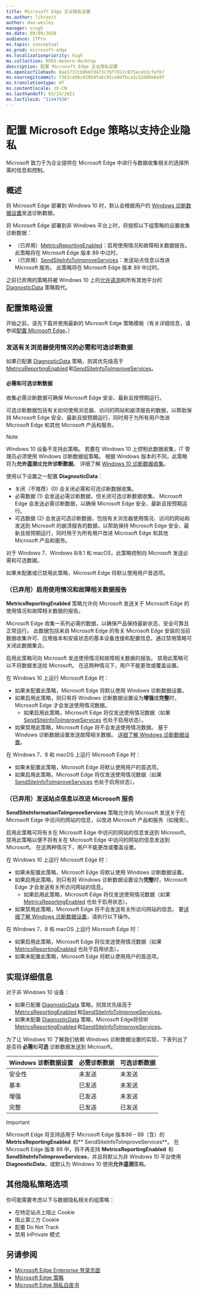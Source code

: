 ```yaml
---
title: Microsoft Edge 企业隐私设置
ms.author: likravit
author: dan-wesley
manager: srugh
ms.date: 09/09/2020
audience: ITPro
ms.topic: conceptual
ms.prod: microsoft-edge
ms.localizationpriority: high
ms.collection: M365-modern-desktop
description: 配置 Microsoft Edge 企业隐私设置
ms.openlocfilehash: 8ae1737cb066fd473c76f7812c875aceb3cfefb7
ms.sourcegitcommit: f363ceb6c42054fabc95ce8d7bca3c52d80e6a9f
ms.translationtype: HT
ms.contentlocale: zh-CN
ms.lasthandoff: 03/24/2021
ms.locfileid: "11447936"
---
```

# <a name="configure-microsoft-edge-policies-to-support-enterprise-privacy"></a>配置 Microsoft Edge 策略以支持企业隐私

Microsoft 致力于为企业提供在 Microsoft Edge 中进行与数据收集相关的选择所需的信息和控制。

## <a name="overview"></a>概述

将 Microsoft Edge 部署到 Windows 10 时，默认会根据用户的 [Windows 诊断数据设置](/windows/privacy/configure-windows-diagnostic-data-in-your-organization)发送诊断数据。

将 Microsoft Edge 部署到非 Windows 平台上时，将按照以下组策略的设置收集诊断数据：

- （已弃用）[MetricsReportingEnabled](./microsoft-edge-policies.md#metricsreportingenabled)：启用使用情况和故障相关数据报告。 此策略将在 Microsoft Edge 版本 89 中过时。
- （已弃用）[SendSiteInfoToImproveServices](./microsoft-edge-policies.md#sendsiteinfotoimproveservices)：发送站点信息以改进 Microsoft 服务。 此策略将在 Microsoft Edge 版本 89 中过时。

之前已弃用的策略将被 Windows 10 上的[允许遥测](/windows/privacy/configure-windows-diagnostic-data-in-your-organization)和所有其他平台的[DiagnosticData](./microsoft-edge-policies.md#diagnosticdata) 策略取代。  

## <a name="configure-policy-settings"></a>配置策略设置

开始之前，请先下载并使用最新的 Microsoft Edge 策略模板（有关详细信息，请参阅[配置 Microsoft Edge](configure-microsoft-edge.md)。）

### <a name="send-required-and-optional-diagnostic-data-about-browser-usage"></a>发送有关浏览器使用情况的必需和可选诊断数据

如果已配置 [DiagnosticData](./microsoft-edge-policies.md#diagnosticdata) 策略，则其优先级高于 [MetricsReportingEnabled](./microsoft-edge-policies.md#metricsreportingenabled) 和[SendSiteInfoToImproveServices](./microsoft-edge-policies.md#sendsiteinfotoimproveservices)。

#### <a name="required-and-optional-diagnostic-data"></a>必需和可选诊断数据

收集必需诊断数据可确保 Microsoft Edge 安全、最新且按预期运行。

可选诊断数据包括有关如何使用浏览器、访问的网站和崩溃报告的数据，以帮助保持 Microsoft Edge 安全、最新且按预期运行，同时用于为所有用户改进 Microsoft Edge 和其他 Microsoft 产品和服务。

> [!NOTE]
> Windows 10 设备不支持此策略。 若要在 Windows 10 上控制此数据收集，IT 管理员必须使用 Windows 诊断数据组策略。 根据 Windows 版本的不同，此策略将为**允许遥测**或**允许诊断数据**。 详细了解 [Windows 10 诊断数据收集](/windows/privacy/configure-windows-diagnostic-data-in-your-organization)。

使用以下设置之一配置 **DiagnosticData**：

- 关闭（不推荐）(0) 会关闭必需和可选诊断数据收集。 
- 必需数据 (1) 会发送必需诊断数据，但关闭可选诊断数据收集。 Microsoft Edge 会发送必需诊断数据，以确保 Microsoft Edge 安全、最新且按预期运行。 
- 可选数据 (2) 会发送可选诊断数据，包括有关浏览器使用情况、访问的网站和发送到 Microsoft 的崩溃报告的数据，以帮助保持 Microsoft Edge 安全、最新且按预期运行，同时用于为所有用户改进 Microsoft Edge 和其他 Microsoft 产品和服务。

对于 Windows 7、Windows 8/8.1 和 macOS，此策略控制向 Microsoft 发送必需和可选数据。

如果未配置或已禁用此策略，Microsoft Edge 将默认使用用户首选项。

### <a name="deprecated-enable-usage-and-crash-related-data-reporting"></a>（已弃用）启用使用情况和故障相关数据报告

**MetricsReportingEnabled** 策略允许向 Microsoft 发送关于 Microsoft Edge 的使用情况和故障相关数据的报告。

Microsoft Edge 收集一系列必需的数据，以确保产品保持最新状态、安全可靠且正常运行。 此数据包括来自 Microsoft Edge 的有关 Microsoft Edge 安装的当前数据收集许可、应用版本和安装状态的基本设备连接和配置信息。通过禁用策略可关闭此数据集合。

启用此策略可向 Microsoft 发送使用情况和故障相关数据的报告。 禁用此策略可以不将数据发送给 Microsoft。 在这两种情况下，用户不能更改或覆盖设置。

在 Windows 10 上运行 Microsoft Edge 时：

- 如果未配置此策略，Microsoft Edge 将默认使用 Windows 诊断数据设置。
- 如果启用此策略，则只有将 Windows 诊断数据设置设为**增强**或**完整**时，Microsoft Edge 才会发送使用情况数据。
  - 如果启用此策略，Microsoft Edge 将仅发送使用情况数据（如果 [SendSiteInfoToImproveServices](./microsoft-edge-policies.md#sendsiteinfotoimproveservices) 也处于启用状态）。
- 如果禁用此策略，Microsoft Edge 将不会发送使用情况数据。 基于 Windows 诊断数据设置发送故障相关数据。 [详细了解 Windows 诊断数据设置](/windows/privacy/configure-windows-diagnostic-data-in-your-organization)。

在 Windows 7、8 和 macOS 上运行 Microsoft Edge 时：

- 如果未配置此策略，Microsoft Edge 将默认使用用户的首选项。
-  如果启用此策略，Microsoft Edge 将仅发送使用情况数据（如果 [SendSiteInfoToImproveServices](./microsoft-edge-policies.md#sendsiteinfotoimproveservices) 也处于启用状态）。

### <a name="deprecated-send-site-information-to-improve-microsoft-services"></a>（已弃用）发送站点信息以改进 Microsoft 服务

**SendSiteInformationToImproveServices** 策略允许向 Microsoft 发送关于在 Microsoft Edge 中访问的网站的信息，以改进 Microsoft 产品和服务（如搜索）。

启用此策略可将有关在 Microsoft Edge 中访问的网站的信息发送到 Microsoft。 禁用此策略以便不将有关在 Microsoft Edge 中访问的网站的信息发送到 Microsoft。 在这两种情况下，用户不能更改或覆盖设置。

在 Windows 10 上运行 Microsoft Edge 时：

- 如果未配置此策略，Microsoft Edge 将默认使用 Windows 诊断数据设置。
- 如果启用此策略，则只有将 Windows 诊断数据设置设为**完整**时，Microsoft Edge 才会发送有关所访问网站的信息。
  - 如果启用此策略，Microsoft Edge 将仅发送使用情况数据（如果 [MetricsReportingEnabled](./microsoft-edge-policies.md#metricsreportingenabled) 也处于启用状态）。 
- 如果禁用此策略，Microsoft Edge 将不会发送有关所访问网站的信息。 要[详细了解 Windows 诊断数据设置](/windows/privacy/configure-windows-diagnostic-data-in-your-organization)，请执行以下操作。

在 Windows 7、8 和 macOS 上运行 Microsoft Edge 时：

- 如果启用此策略，Microsoft Edge 将仅发送使用情况数据（如果 [MetricsReportingEnabled](./microsoft-edge-policies.md#metricsreportingenabled) 也处于启用状态）。
- 如果未配置此策略，Microsoft Edge 将默认使用用户的首选项。

## <a name="implementation-details"></a>实现详细信息

对于非 Windows 10 设备： 
- 如果已配置 [DiagnosticData](./microsoft-edge-policies.md#diagnosticdata) 策略，则其优先级高于 [MetricsReportingEnabled](./microsoft-edge-policies.md#metricsreportingenabled) 和[SendSiteInfoToImproveServices](./microsoft-edge-policies.md#sendsiteinfotoimproveservices)。 
- 如果未配置 [DiagnosticData](./microsoft-edge-policies.md#diagnosticdata) 策略，Microsoft Edge将侦听 [MetricsReportingEnabled](./microsoft-edge-policies.md#metricsreportingenabled) 和[SendSiteInfoToImproveServices](./microsoft-edge-policies.md#sendsiteinfotoimproveservices)。  

为了让 Windows 10 了解我们依赖 Windows 诊断数据设置的实现，下表列出了是否将 **必需**和**可选** 诊断数据发送到 Microsoft。

| Windows 诊断数据设置 | 必需诊断数据  | 可选诊断数据 |
|---------------------------------|-----------------------------------------------|-----------------------------------------------------|
| 安全性                        | 未发送                                      | 未发送                                            |
| 基本                           | 已发送                                      | 未发送                                            |
| 增强                        | 已发送                                          | 未发送                                            |
| 完整                            | 已发送                                          | 已发送                                                |

> [!IMPORTANT]
> Microsoft Edge 将支持适用于 Microsoft Edge 版本86 – 88（含）的 **MetricsReportingEnabled**  和** SendSiteInfoToImproveServices**。 在 Microsoft Edge 版本 89 中，将不再支持 **MetricsReportingEnabled**  和 **SendSiteInfoToImproveServices**，并且将默认为非 Windows 10 平台使用 **DiagnosticData**，或默认为 Windows 10 使用**允许遥测**策略。

## <a name="additional-privacy-policy-options"></a>其他隐私策略选项

你可能需要考虑以下与数据隐私相关的组策略：

- 在特定站点上阻止 Cookie
- 阻止第三方 Cookie
- 配置 Do Not Track
- 禁用 InPrivate 模式

## <a name="see-also"></a>另请参阅

- [Microsoft Edge Enterprise 登录页面](https://aka.ms/EdgeEnterprise)
- [Microsoft Edge 策略](microsoft-edge-policies.md)
- [Microsoft Edge 隐私白皮书](/microsoft-edge/privacy-whitepaper)